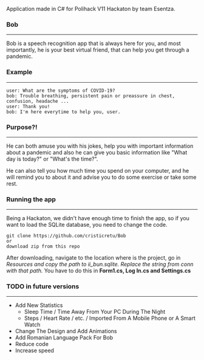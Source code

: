 Application made in C# for Polihack V11 Hackaton by team Esentza.

### Bob

------

Bob is a speech recognition app that is always here for you, and most importantly, he is your best virtual friend, that can help you get through a pandemic.

### Example

------



```-
user: What are the symptoms of COVID-19?
bob: Trouble breathing, persistent pain or preassure in chest, confusion, headache ...
user: Thank you!
bob: I'm here everytime to help you, user.
```

### Purpose?!

------

He can both amuse you with his jokes, help you with important information about a pandemic and also he can give you basic information like "What day is today?" or "What's the time?".

He can also tell you how much time you spend on your computer, and he will remind you to about it and advise you to do some exercise or take some rest.

### Running the app

------

Being a Hackaton, we didn't have enough time to finish the app, so if you want to load the SQLite database, you need to change the code.

```
git clone https://github.com/cristicretu/Bob
or
download zip from this repo
```

After downloading, navigate to the location where is the project, go in *Resources and copy the path to ii_bun.sqlite.* *Replace the string from conn with that path.* You have to do this in **Form1.cs, Log In.cs and Settings.cs**

### TODO in future versions

------



* Add New Statistics
  * Sleep Time / Time Away From Your PC During The Night
  * Steps / Heart Rate / etc. / Imported From A Mobile Phone or A Smart Watch
* Change The Design and Add Animations
* Add Romanian Language Pack For Bob
* Reduce code
* Increase speed
